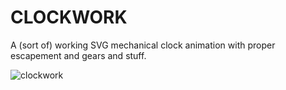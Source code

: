 ﻿# CLOCKWORK
A (sort of) working SVG mechanical clock animation with proper escapement and gears and stuff.

![clockwork](https://github.com/cilliemalan/clockwork/master/clockwork.svg "Clockwork")